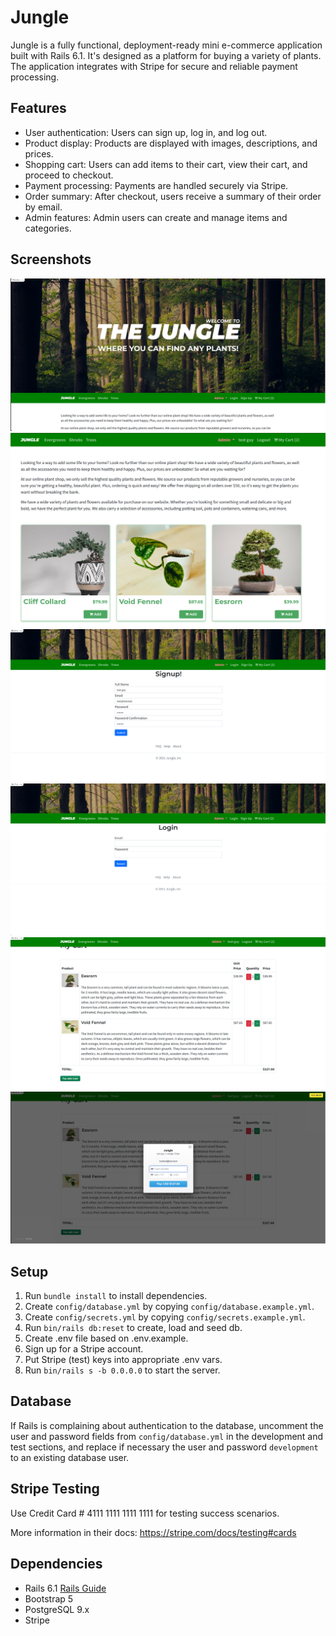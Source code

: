 # Jungle

Jungle is a fully functional, deployment-ready mini e-commerce application built with Rails 6.1. It's designed as a platform for buying a variety of plants. The application integrates with Stripe for secure and reliable payment processing.

## Features

- User authentication: Users can sign up, log in, and log out.
- Product display: Products are displayed with images, descriptions, and prices.
- Shopping cart: Users can add items to their cart, view their cart, and proceed to checkout.
- Payment processing: Payments are handled securely via Stripe.
- Order summary: After checkout, users receive a summary of their order by email.
- Admin features: Admin users can create and manage items and categories.

## Screenshots

![Home Page](/docs/home_page_1.png)
![Home Page](/docs/home_page_2.png)
![Registration Page](/docs/signup_page.png)
![Login Page](/docs/login_page.png)
![Cart Page](/docs/cart_page.png)
![Checkout Page](/docs/checkout.png)

## Setup

1. Run `bundle install` to install dependencies.
2. Create `config/database.yml` by copying `config/database.example.yml`.
3. Create `config/secrets.yml` by copying `config/secrets.example.yml`.
4. Run `bin/rails db:reset` to create, load and seed db.
5. Create .env file based on .env.example.
6. Sign up for a Stripe account.
7. Put Stripe (test) keys into appropriate .env vars.
8. Run `bin/rails s -b 0.0.0.0` to start the server.

## Database

If Rails is complaining about authentication to the database, uncomment the user and password fields from `config/database.yml` in the development and test sections, and replace if necessary the user and password `development` to an existing database user.

## Stripe Testing

Use Credit Card # 4111 1111 1111 1111 for testing success scenarios.

More information in their docs: <https://stripe.com/docs/testing#cards>

## Dependencies

- Rails 6.1 [Rails Guide](http://guides.rubyonrails.org/v6.1/)
- Bootstrap 5
- PostgreSQL 9.x
- Stripe